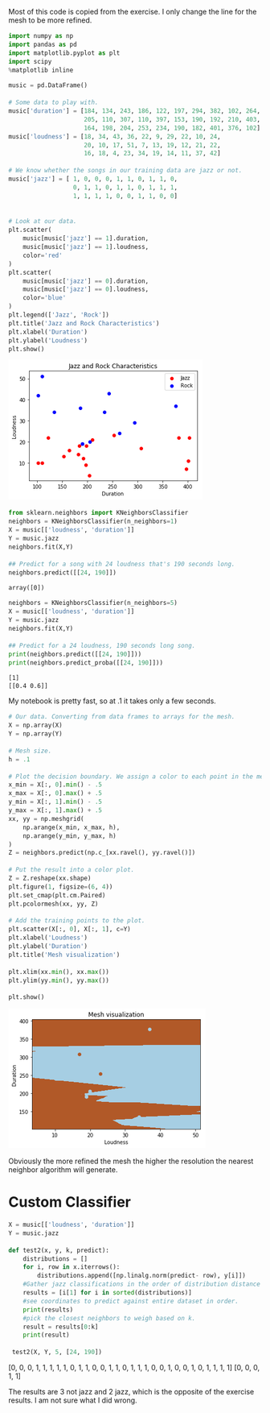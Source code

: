 Most of this code is copied from the exercise.  I only change the line for the mesh to be more refined.

```python
import numpy as np
import pandas as pd
import matplotlib.pyplot as plt
import scipy
%matplotlib inline
```


```python
music = pd.DataFrame()

# Some data to play with.
music['duration'] = [184, 134, 243, 186, 122, 197, 294, 382, 102, 264, 
                     205, 110, 307, 110, 397, 153, 190, 192, 210, 403,
                     164, 198, 204, 253, 234, 190, 182, 401, 376, 102]
music['loudness'] = [18, 34, 43, 36, 22, 9, 29, 22, 10, 24, 
                     20, 10, 17, 51, 7, 13, 19, 12, 21, 22,
                     16, 18, 4, 23, 34, 19, 14, 11, 37, 42]

# We know whether the songs in our training data are jazz or not.
music['jazz'] = [ 1, 0, 0, 0, 1, 1, 0, 1, 1, 0,
                  0, 1, 1, 0, 1, 1, 0, 1, 1, 1,
                  1, 1, 1, 1, 0, 0, 1, 1, 0, 0]


# Look at our data.
plt.scatter(
    music[music['jazz'] == 1].duration,
    music[music['jazz'] == 1].loudness,
    color='red'
)
plt.scatter(
    music[music['jazz'] == 0].duration,
    music[music['jazz'] == 0].loudness,
    color='blue'
)
plt.legend(['Jazz', 'Rock'])
plt.title('Jazz and Rock Characteristics')
plt.xlabel('Duration')
plt.ylabel('Loudness')
plt.show()
```


![png](output_1_0.png)



```python
from sklearn.neighbors import KNeighborsClassifier
neighbors = KNeighborsClassifier(n_neighbors=1)
X = music[['loudness', 'duration']]
Y = music.jazz
neighbors.fit(X,Y)

## Predict for a song with 24 loudness that's 190 seconds long.
neighbors.predict([[24, 190]])
```




    array([0])




```python
neighbors = KNeighborsClassifier(n_neighbors=5)
X = music[['loudness', 'duration']]
Y = music.jazz
neighbors.fit(X,Y)

## Predict for a 24 loudness, 190 seconds long song.
print(neighbors.predict([[24, 190]]))
print(neighbors.predict_proba([[24, 190]]))
```

    [1]
    [[0.4 0.6]]


My notebook is pretty fast, so at .1 it takes only a few seconds.

```python
# Our data. Converting from data frames to arrays for the mesh.
X = np.array(X)
Y = np.array(Y)

# Mesh size.
h = .1

# Plot the decision boundary. We assign a color to each point in the mesh.
x_min = X[:, 0].min() - .5
x_max = X[:, 0].max() + .5
y_min = X[:, 1].min() - .5
y_max = X[:, 1].max() + .5
xx, yy = np.meshgrid(
    np.arange(x_min, x_max, h),
    np.arange(y_min, y_max, h)
)
Z = neighbors.predict(np.c_[xx.ravel(), yy.ravel()])

# Put the result into a color plot.
Z = Z.reshape(xx.shape)
plt.figure(1, figsize=(6, 4))
plt.set_cmap(plt.cm.Paired)
plt.pcolormesh(xx, yy, Z)

# Add the training points to the plot.
plt.scatter(X[:, 0], X[:, 1], c=Y)
plt.xlabel('Loudness')
plt.ylabel('Duration')
plt.title('Mesh visualization')

plt.xlim(xx.min(), xx.max())
plt.ylim(yy.min(), yy.max())

plt.show()
```


![png](output_4_0.png)

Obviously the more refined the mesh the higher the resolution the nearest neighbor algorithm will generate.

# Custom Classifier

```python
X = music[['loudness', 'duration']]
Y = music.jazz

def test2(x, y, k, predict):
    distributions = []
    for i, row in x.iterrows():
        distributions.append([np.linalg.norm(predict- row), y[i]])
    #Gather jazz classifications in the order of distribution distance
    results = [i[1] for i in sorted(distributions)]
    #see coordinates to predict against entire dataset in order.
    print(results)
    #pick the closest neighbors to weigh based on k.
    result = results[0:k]
    print(result)
    
 test2(X, Y, 5, [24, 190])
```
[0, 0, 0, 1, 1, 1, 1, 1, 0, 1, 1, 0, 0, 1, 1, 0, 1, 1, 1, 0, 0, 1, 0, 0, 1, 0, 1, 1, 1, 1]
[0, 0, 0, 1, 1]

The results are 3 not jazz and 2 jazz, which is the opposite of the exercise results.  I am not sure what I did wrong.

